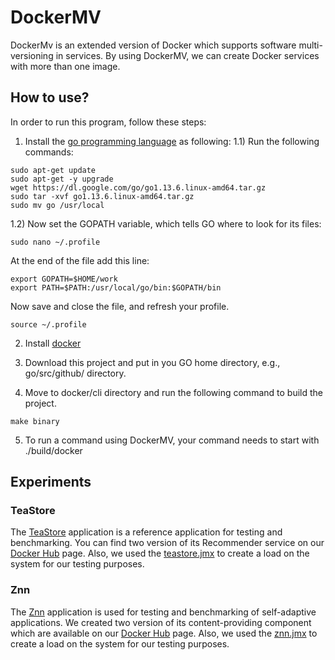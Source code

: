 # DockerMV
DockerMv is an extended version of Docker which supports software multi-versioning in services. By using DockerMV, we can create Docker services with more than one image.

## How to use?
In order to run this program, follow these steps:
1) Install the [go programming language](https://golang.org/dl/) as following:
1.1) Run the following commands:
```
sudo apt-get update
sudo apt-get -y upgrade
wget https://dl.google.com/go/go1.13.6.linux-amd64.tar.gz
sudo tar -xvf go1.13.6.linux-amd64.tar.gz
sudo mv go /usr/local
```
1.2) Now set the GOPATH variable, which tells GO where to look for its files:
```
sudo nano ~/.profile
```
At the end of the file add this line:
```
export GOPATH=$HOME/work
export PATH=$PATH:/usr/local/go/bin:$GOPATH/bin
```
Now save and close the file, and refresh your profile.
```
source ~/.profile
```

2) Install [docker](https://docs.docker.com/install/linux/docker-ce/ubuntu/) 

3) Download this project and put in you GO home directory, e.g., go/src/github/ directory. 

4) Move to docker/cli directory and run the following command to build the project.
```
make binary
```

5) To run a command using DockerMV, your command needs to start with ./build/docker

## Experiments

### TeaStore
The [TeaStore](https://github.com/DescartesResearch/TeaStore) application is a reference application for testing and benchmarking. You can find two version of its Recommender service on our [Docker Hub](https://hub.docker.com/u/sgholami) page. Also, we used the [teastore.jmx](teastore.jmx) to create a load on the system for our testing purposes.

### Znn
The [Znn](https://github.com/cmu-able/znn) application is used for testing and benchmarking of self-adaptive applications. We created two version of its content-providing component which are available on our [Docker Hub](https://hub.docker.com/u/alirezagoli) page. Also, we used the [znn.jmx](znn.jmx) to create a load on the system for our testing purposes.
